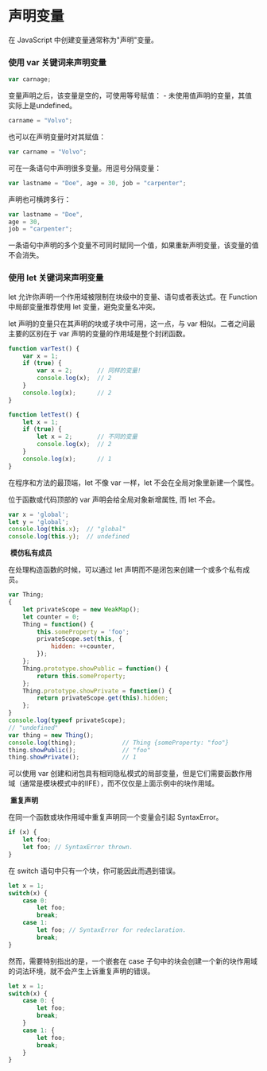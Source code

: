 # 声明变量

在 JavaScript 中创建变量通常称为"声明"变量。

### 使用 var 关键词来声明变量

```javascript
var carnage;
```

变量声明之后，该变量是空的，可使用等号赋值：
 \- 未使用值声明的变量，其值实际上是undefined。

```javascript
carname = "Volvo";
```

也可以在声明变量时对其赋值：

```javascript
var carname = "Volvo";
```

可在一条语句中声明很多变量。用逗号分隔变量：

```javascript
var lastname = "Doe", age = 30, job = "carpenter";
```

声明也可横跨多行：

```javascript
var lastname = "Doe",
age = 30,
job = "carpenter";
```

一条语句中声明的多个变量不可同时赋同一个值，如果重新声明变量，该变量的值不会消失。



### 使用 let 关键词来声明变量

let 允许你声明一个作用域被限制在块级中的变量、语句或者表达式。在 Function 中局部变量推荐使用 let 变量，避免变量名冲突。

let 声明的变量只在其声明的块或子块中可用，这一点，与 var 相似。二者之间最主要的区别在于 var 声明的变量的作用域是整个封闭函数。

```javascript
function varTest() {
    var x = 1;
    if (true) {
        var x = 2;       // 同样的变量!
        console.log(x);  // 2
    }
    console.log(x);      // 2
}
```

```javascript
function letTest() {
    let x = 1;
    if (true) {
        let x = 2;       // 不同的变量    
        console.log(x);  // 2  
    }
    console.log(x);      // 1
}
```

在程序和方法的最顶端，let 不像 var 一样，let 不会在全局对象里新建一个属性。

位于函数或代码顶部的 var 声明会给全局对象新增属性, 而 let 不会。

```javascript
var x = 'global';
let y = 'global';
console.log(this.x);  // "global"
console.log(this.y);  // undefined
```



​	**模仿私有成员**

在处理构造函数的时候，可以通过 let 声明而不是闭包来创建一个或多个私有成员。

```javascript
var Thing;
{
	let privateScope = new WeakMap();
	let counter = 0;
	Thing = function() {
    	this.someProperty = 'foo';
    	privateScope.set(this, {
			hidden: ++counter,
    	});
  	};
  	Thing.prototype.showPublic = function() {
    	return this.someProperty;
  	};
  	Thing.prototype.showPrivate = function() {
    	return privateScope.get(this).hidden;
  	};
}
console.log(typeof privateScope);
// "undefined"
var thing = new Thing();
console.log(thing);				// Thing {someProperty: "foo"}
thing.showPublic();				// "foo"
thing.showPrivate();			// 1
```

可以使用 var 创建和闭包具有相同隐私模式的局部变量，但是它们需要函数作用域（通常是模块模式中的IIFE），而不仅仅是上面示例中的块作用域。



​	**重复声明**

在同一个函数或块作用域中重复声明同一个变量会引起 SyntaxError。

```javascript
if (x) {
	let foo;
	let foo; // SyntaxError thrown.
}
```

在 switch 语句中只有一个块，你可能因此而遇到错误。

```javascript
let x = 1;
switch(x) {
	case 0:
    	let foo;
    	break;
	case 1:
    	let foo; // SyntaxError for redeclaration.
		break;
}
```

然而，需要特别指出的是，一个嵌套在 case 子句中的块会创建一个新的块作用域的词法环境，就不会产生上诉重复声明的错误。

```javascript
let x = 1;
switch(x) {
	case 0: {
		let foo;
		break;
	}
	case 1: {
    	let foo;
    	break;
	}
}
```